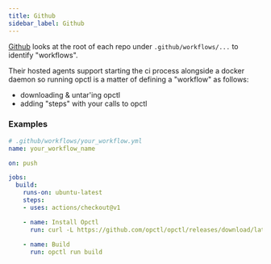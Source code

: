 ```yaml
---
title: Github
sidebar_label: Github
---
```


[Github](https://github.com) looks at the root of each repo under `.github/workflows/...` to identify "workflows".

Their hosted agents support starting the ci process alongside a docker daemon so running opctl is
a matter of defining a "workflow" as follows:

- downloading & untar'ing opctl
- adding "steps" with your calls to opctl

### Examples

```yaml
# .github/workflows/your_workflow.yml
name: your_workflow_name

on: push

jobs:
  build:
    runs-on: ubuntu-latest
    steps:
    - uses: actions/checkout@v1

    - name: Install Opctl
      run: curl -L https://github.com/opctl/opctl/releases/download/latest/opctl-linux-amd64.tgz | sudo tar -xzv -C /usr/local/bin
    
    - name: Build
      run: opctl run build
```
